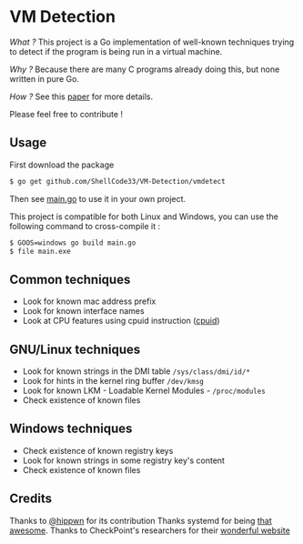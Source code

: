 # VM Detection

*What ?* This project is a Go implementation of well-known techniques trying to detect if the program is being run in a virtual machine.

*Why ?* Because there are many C programs already doing this, but none written in pure Go.

*How ?* See this [paper](https://github.com/ShellCode33/VM-Detection/blob/master/paper/paper.pdf) for more details.

Please feel free to contribute !

## Usage

First download the package
```bash
$ go get github.com/ShellCode33/VM-Detection/vmdetect
```

Then see [main.go](https://github.com/ShellCode33/VM-Detection/blob/master/main.go) to use it in your own project.

This project is compatible for both Linux and Windows, you can use the following command to cross-compile it :
```bash
$ GOOS=windows go build main.go
$ file main.exe
```

## Common techniques

- Look for known mac address prefix
- Look for known interface names
- Look at CPU features using cpuid instruction ([cpuid](https://github.com/klauspost/cpuid/))

## GNU/Linux techniques

- Look for known strings in the DMI table `/sys/class/dmi/id/*`
- Look for hints in the kernel ring buffer `/dev/kmsg`
- Look for known LKM - Loadable Kernel Modules - `/proc/modules`
- Check existence of known files

## Windows techniques

- Check existence of known registry keys
- Look for known strings in some registry key's content
- Check existence of known files

## Credits

Thanks to [@hippwn](https://twitter.com/hippwn) for its contribution
Thanks systemd for being [that awesome](https://github.com/systemd/systemd/blob/master/src/basic/virt.c).
Thanks to CheckPoint's researchers for their [wonderful website](https://evasions.checkpoint.com/)
